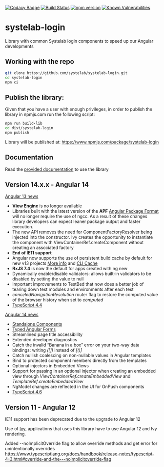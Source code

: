 [![Codacy Badge](https://app.codacy.com/project/badge/Grade/9ff8111ef3074c089b6b84c110612e02)](https://www.codacy.com/gh/systelab/systelab-login/dashboard?utm_source=github.com&amp;utm_medium=referral&amp;utm_content=systelab/systelab-login&amp;utm_campaign=Badge_Grade)
[![Build Status](https://travis-ci.com/systelab/systelab-login.svg?branch=master)](https://travis-ci.com/systelab/systelab-login)
[![npm version](https://badge.fury.io/js/systelab-login.svg)](https://badge.fury.io/js/systelab-login)
[![Known Vulnerabilities](https://snyk.io/test/github/systelab/systelab-login/badge.svg?targetFile=package.json)](https://snyk.io/test/github/systelab/systelab-login?targetFile=package.json)

# systelab-login

Library with common Systelab login components to speed up our Angular developments


## Working with the repo

```bash
git clone https://github.com/systelab/systelab-login.git
cd systelab-login
npm ci
```

## Publish the library:

Given that you have a user with enough privileges, in order to publish the library in npmjs.com run the following script:

```bash
npm run build-lib
cd dist/systelab-login
npm publish
```

Library will be published at: https://www.npmjs.com/package/systelab-login

## Documentation

Read the [provided documentation](https://github.com/systelab/systelab-login/blob/master/projects/systelab-login/README.md) to use the library

## Version 14.x.x - Angular 14

[Angular 13 news](https://blog.angular.io/angular-v13-is-now-available-cce66f7bc296)

- **View Engine** is no longer available
- Libraries built with the latest version of the **APF** [Angular Package Format](https://angular.io/guide/angular-package-format) will no longer
  require the use of ngcc. As a result of these changes library developers can expect leaner package output and faster execution.
- The new API removes the need for ComponentFactoryResolver being injected into the constructor. Ivy creates the opportunity to
  instantiate the component with ViewContainerRef.createComponent without creating an associated factory
- **End of IE11 support**
- Angular now supports the use of persistent build cache by default for new v13 projects
  [More info](https://github.com/angular/angular-cli/issues/21545) and [CLI Cache](https://angular.io/cli/cache)
- **RxJS 7.4** is now the default for apps created with ng new
- Dynamically enable/disable validators: allows built-in validators to be disabled by setting the value to null
- Important improvements to TestBed that now does a better job of tearing down test modules and environments after each test
- *canceledNavigationResolution* router flag to restore the computed value of the browser history when set to *computed*
- [TypeScript 4.4](https://www.typescriptlang.org/docs/handbook/release-notes/typescript-4-4.html)

[Angular 14 news](https://blog.angular.io/angular-v14-is-now-available-391a6db736af)

- [Standalone Components](https://angular.io/guide/standalone-components)
- [Typed Angular Forms](https://angular.io/guide/typed-forms)
- Streamlined page title accessibility
- Extended developer diagnostics
- Catch the invalid “Banana in a box” error on your two-way data bindings: writing _([])_ instead of _[()]_
- Catch nullish coalescing on non-nullable values in Angular templates
- Bind to protected component members directly from the templates
- Optional injectors in Embedded Views
- Support for passing in an optional injector when creating an embedded view through *ViewContainerRef.createEmbeddedView*
  and *TemplateRef.createEmbeddedView*
- NgModel changes are reflected in the UI for OnPush components
- [TypeScript 4.6](https://devblogs.microsoft.com/typescript/announcing-typescript-4-6/)

## Version 11 - Angular 12

IE11 support has been deprecated due to the upgrade to Angular 12

Use of [Ivy](https://angular.io/guide/ivy), applications that uses this library have to use Angular 12 and Ivy rendering.

Added --noImplicitOverride flag to allow override methods and get error for unintentionally overrides https://www.typescriptlang.org/docs/handbook/release-notes/typescript-4-3.html#override-and-the---noimplicitoverride-flag
